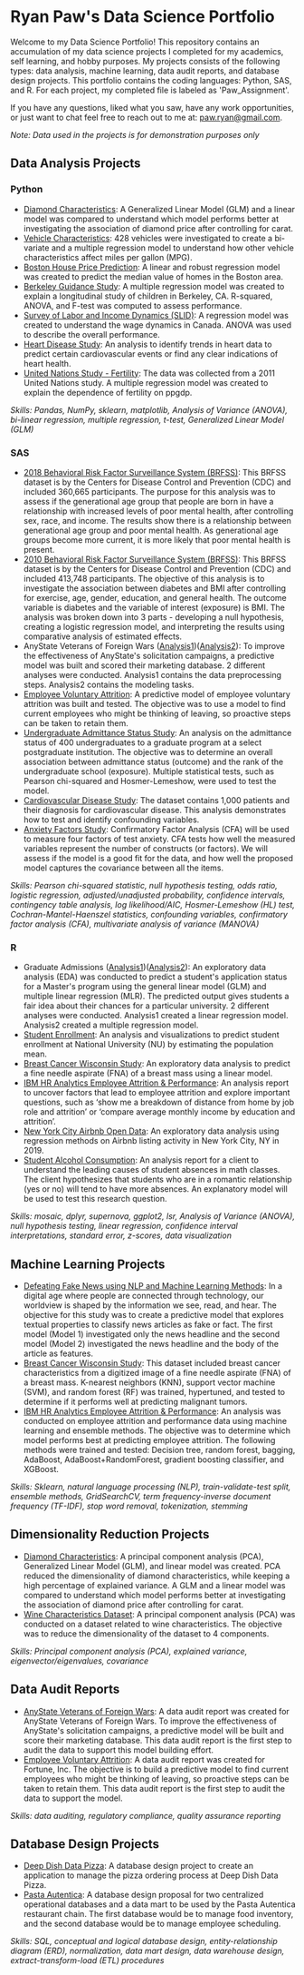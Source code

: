 # Ryan Paw's Data Science Portfolio
Welcome to my Data Science Portfolio! This repository contains an accumulation of my data science projects I completed for my academics, self learning, and hobby purposes. My projects consists of the following types: data analysis, machine learning, data audit reports, and database design projects. This portfolio contains the coding languages: Python, SAS, and R. For each project, my completed file is labeled as 'Paw_Assignment'. 

If you have any questions, liked what you saw, have any work opportunities, or just want to chat feel free to reach out to me at: paw.ryan@gmail.com. 

*Note: Data used in the projects is for demonstration purposes only*

## Data Analysis Projects 

### Python
- [Diamond Characteristics](https://github.com/paw-ryan/DataScience-Portfolio/tree/main/Diamond%20Characteristics/General%20Linear%20Model%20(GLM)%20and%20Linear%20Model): A Generalized Linear Model (GLM) and a linear model was compared to understand which model performs better at investigating the association of diamond price after controlling for carat.
- [Vehicle Characteristics](https://github.com/paw-ryan/DataScience-Portfolio/tree/main/Vehicle%20Characteristics): 428 vehicles were investigated to create a bi-variate and a multiple regression model to understand how other vehicle characteristics affect miles per gallon (MPG).
- [Boston House Price Prediction](https://github.com/paw-ryan/DataScience-Portfolio/tree/main/Boston%20House%20Price%20Prediction): A linear and robust regression model was created to predict the median value of homes in the Boston area. 
- [Berkeley Guidance Study](https://github.com/paw-ryan/DataScience-Portfolio/tree/main/Berkeley%20Guidance%20Study): A multiple regression model was created to explain a longitudinal study of children in Berkeley, CA. R-squared, ANOVA, and F-test was computed to assess performance. 
- [Survey of Labor and Income Dynamics (SLID)](https://github.com/paw-ryan/DataScience-Portfolio/tree/main/Survey%20of%20Labour%20and%20Income%20Dynamics%20(SLID)): A regression model was created to understand the wage dynamics in Canada. ANOVA was used to describe the overall performance. 
- [Heart Disease Study](https://github.com/paw-ryan/DataScience-Portfolio/tree/main/Heart%20Disease%20Study): An analysis to identify trends in heart data to predict certain cardiovascular events or find any clear indications of heart health.
- [United Nations Study - Fertility](https://github.com/paw-ryan/DataScience-Portfolio/tree/main/United%20Nations%20Study%20-%20Fertility): The data was collected from a 2011 United Nations study. A multiple regression model was created to explain the dependence of fertility on ppgdp.

*Skills: Pandas, NumPy, sklearn, matplotlib, Analysis of Variance (ANOVA), bi-linear regression, multiple regression, t-test, Generalized Linear Model (GLM)*

### SAS
- [2018 Behavioral Risk Factor Surveillance System (BRFSS)](https://github.com/paw-ryan/DataScience-Portfolio/tree/main/2018%20Behavioral%20Risk%20Factor%20Surveillance%20System%20(BRFSS)): This BRFSS dataset is by the Centers for Disease Control and Prevention (CDC) and included 360,665 participants. The purpose for this analysis was to assess if the generational age group that people are born in have a relationship with increased levels of poor mental health, after controlling sex, race, and income. The results show there is a relationship between generational age group and poor mental health. As generational age groups become more current, it is more likely that poor mental health is present. 
- [2010 Behavioral Risk Factor Surveillance System (BRFSS)](https://github.com/paw-ryan/DataScience-Portfolio/tree/main/2010%20Behavioral%20Risk%20Factor%20Surveillance%20System%20(BRFSS)): This BRFSS dataset is by the Centers for Disease Control and Prevention (CDC) and included 413,748 participants. The objective of this analysis is to investigate the association between diabetes and BMI after controlling for exercise, age, gender, education, and general health. The outcome variable is diabetes and the variable of interest (exposure) is BMI. The analysis was broken down into 3 parts - developing a null hypothesis, creating a logistic regression model, and interpreting the results using comparative analysis of estimated effects.
- AnyState Veterans of Foreign Wars ([Analysis1](https://github.com/paw-ryan/DataScience-Portfolio/tree/main/AnyState%20Veterans%20of%20Foreign%20Wars/Analysis1))([Analysis2](https://github.com/paw-ryan/DataScience-Portfolio/tree/main/AnyState%20Veterans%20of%20Foreign%20Wars/Analysis2)): To improve the effectiveness of AnyState's solicitation campaigns, a predictive model was built and scored their marketing database. 2 different analyses were conducted. Analysis1 contains the data preprocessing steps. Analysis2 contains the modeling tasks. 
- [Employee Voluntary Attrition](https://github.com/paw-ryan/DataScience-Portfolio/tree/main/Employee%20Voluntary%20Attrition/Analysis): A predictive model of employee voluntary attrition was built and tested. The objective was to use a model to find current employees who might be thinking of leaving, so proactive steps can be taken to retain them. 
- [Undergraduate Admittance Status Study](https://github.com/paw-ryan/DataScience-Portfolio/tree/main/Undergraduate%20Admittance%20Status%20Study): An analysis on the admittance status of 400 undergraduates to a graduate program at a select postgraduate institution. The objective was to determine an overall association between admittance status (outcome) and the rank of the undergraduate school (exposure). Multiple statistical tests, such as Pearson chi-squared and Hosmer-Lemeshow, were used to test the model.  
- [Cardiovascular Disease Study](https://github.com/paw-ryan/DataScience-Portfolio/tree/main/Cardiovascular%20Disease%20Study): The dataset contains 1,000 patients and their diagnosis for cardiovascular disease. This analysis demonstrates how to test and identify confounding variables.
- [Anxiety Factors Study](https://github.com/paw-ryan/DataScience-Portfolio/tree/main/Anxiety%20Factors%20Study): Confirmatory Factor Analysis (CFA) will be used to measure four factors of test anxiety. CFA tests how well the measured variables represent the number of constructs (or factors). We will assess if the model is a good fit for the data, and how well the proposed model captures the covariance between all the items.

*Skills: Pearson chi-squared statistic, null hypothesis testing, odds ratio, logistic regression, adjusted/unadjusted probability, confidence intervals, contingency table analysis, log likelihood/AIC, Hosmer-Lemeshow (HL) test, Cochran-Mantel-Haenszel statistics, confounding variables, confirmatory factor analysis (CFA), multivariate analysis of variance (MANOVA)*

### R
- Graduate Admissions ([Analysis1](https://github.com/paw-ryan/DataScience-Portfolio/tree/main/Graduate%20Admissions/Analysis1))([Analysis2](https://github.com/paw-ryan/DataScience-Portfolio/tree/main/Graduate%20Admissions/Analysis2)): An exploratory data analysis (EDA) was conducted to predict a student's application status for a Master's program using the general linear model (GLM) and multiple linear regression (MLR). The predicted output gives students a fair idea about their chances for a particular university. 2 different analyses were conducted. Analysis1 created a linear regression model. Analysis2 created a multiple regression model. 
- [Student Enrollment](https://github.com/paw-ryan/DataScience-Portfolio/tree/main/Student%20Enrollment): An analysis and visualizations to predict student enrollment at National University (NU) by estimating the population mean.  
- [Breast Cancer Wisconsin Study](https://github.com/paw-ryan/DataScience-Portfolio/tree/main/Breast%20Cancer%20Wisconsin%20-%20R): An exploratory data analysis to predict a fine needle aspirate (FNA) of a breast mass using a linear model. 
- [IBM HR Analytics Employee Attrition & Performance](https://github.com/paw-ryan/DataScience-Portfolio/tree/main/IBM%20HR%20Analytics%20Employee%20Attrition%20%26%20Performance%20-%20R): An analysis report to uncover factors that lead to employee attrition and explore important questions, such as ‘show me a breakdown of distance from home by job role and attrition’ or ‘compare average monthly income by education and attrition’.
- [New York City Airbnb Open Data](https://github.com/paw-ryan/DataScience-Portfolio/tree/main/New%20York%20City%20Airbnb%20Open%20Data): An exploratory data analysis using regression methods on Airbnb listing activity in New York City, NY in 2019.
- [Student Alcohol Consumption](https://github.com/paw-ryan/DataScience-Portfolio/tree/main/Student%20Alcohol%20Consumption): An analysis report for a client to understand the leading causes of student absences in math classes. The client hypothesizes that students who are in a romantic relationship (yes or no) will tend to have more absences. An explanatory model will be used to test this research question.

*Skills: mosaic, dplyr, supernova, ggplot2, lsr, Analysis of Variance (ANOVA), null hypothesis testing, linear regression, confidence interval interpretations, standard error,  z-scores, data visualization*

## Machine Learning Projects
- [Defeating Fake News using NLP and Machine Learning Methods](https://github.com/paw-ryan/DataScience-Portfolio/tree/main/Defeating%20Fake%20News%20using%20NLP%20and%20Machine%20Learning%20Methods): In a digital age where people are connected through technology, our worldview is shaped by the information we see, read, and hear. The objective for this study was to create a predictive model that explores textual properties to classify news articles as fake or fact. The first model (Model 1) investigated only the news headline and the second model (Model 2) investigated the news headline and the body of the article as features. 
- [Breast Cancer Wisconsin Study](https://github.com/paw-ryan/DataScience-Portfolio/tree/main/Breast%20Cancer%20Wisconsin%20-%20Python): This dataset included breast cancer characteristics from a digitized image of a fine needle aspirate (FNA) of a breast mass. K-nearest neighbors (KNN), support vector machine (SVM), and random forest (RF) was trained, hypertuned, and tested to determine if it performs well at predicting malignant tumors.
- [IBM HR Analytics Employee Attrition & Performance](https://github.com/paw-ryan/DataScience-Portfolio/tree/main/IBM%20HR%20Analytics%20Employee%20-%20Python): An analysis was conducted on employee attrition and performance data using machine learning and ensemble methods. The objective was to determine which model performs best at predicting employee attrition. The following methods were trained and tested: Decision tree, random forest, bagging, AdaBoost, AdaBoost+RandomForest, gradient boosting classifier, and XGBoost. 

*Skills: Sklearn, natural language processing (NLP), train-validate-test split, ensemble methods, GridSearchCV, term frequency-inverse document frequency (TF-IDF), stop word removal, tokenization, stemming*

## Dimensionality Reduction Projects
- [Diamond Characteristics](https://github.com/paw-ryan/DataScience-Portfolio/tree/main/Diamond%20Characteristics/Principal%20Component%20Analysis): A principal component analysis (PCA), Generalized Linear Model (GLM), and linear model was created. PCA reduced the dimensionality of diamond characteristics, while keeping a high percentage of explained variance. A GLM and a linear model was compared to understand which model performs better at investigating the association of diamond price after controlling for carat.
- [Wine Characteristics Dataset](https://github.com/paw-ryan/DataScience-Portfolio/tree/main/Wine%20Characteristics%20Dataset): A principal component analysis (PCA) was conducted on a dataset related to wine characteristics. The objective was to reduce the dimensionality of the dataset to 4 components. 

*Skills: Principal component analysis (PCA), explained variance, eigenvector/eigenvalues, covariance*

## Data Audit Reports
- [AnyState Veterans of Foreign Wars](https://github.com/paw-ryan/DataScience-Portfolio/tree/main/AnyState%20Veterans%20of%20Foreign%20Wars/Data%20Audit%20Report): A data audit report was created for AnyState Veterans of Foreign Wars. To improve the effectiveness of AnyState's solicitation campaigns, a predictive model will be built and score their marketing database. This data audit report is the first step to audit the data to support this model building effort. 
- [Employee Voluntary Attrition](https://github.com/paw-ryan/DataScience-Portfolio/tree/main/Employee%20Voluntary%20Attrition/Data%20Audit%20Report): A data audit report was created for Fortune, Inc. The objective is to build a predictive model to find current employees who might be thinking of leaving, so proactive steps can be taken to retain them. This data audit report is the first step to audit the data to support the model.

*Skills: data auditing, regulatory compliance, quality assurance reporting*

## Database Design Projects
- [Deep Dish Data Pizza](https://github.com/paw-ryan/DataScience-Portfolio/tree/main/Deep%20Dish%20Data%20Pizza): A database design project to create an application to manage the pizza ordering process at Deep Dish Data Pizza.
- [Pasta Autentica](https://github.com/paw-ryan/DataScience-Portfolio/tree/main/Pasta%20Autentica): A database design proposal for two centralized operational databases and a data mart to be used by the Pasta Autentica restaurant chain. The first database would be to manage food inventory, and the second database would be to manage employee scheduling.

*Skills: SQL, conceptual and logical database design, entity-relationship diagram (ERD), normalization, data mart design, data warehouse design, extract-transform-load (ETL) procedures*
